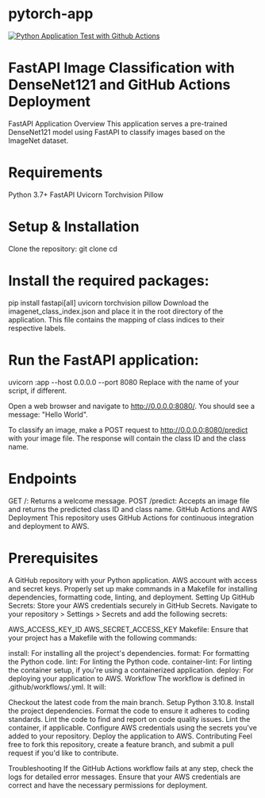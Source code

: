 # pytorch-app
[![Python Application Test with Github Actions](https://github.com/jithsg/FastAPI-Pytorch-Microservice/actions/workflows/main.yml/badge.svg)](https://github.com/jithsg/FastAPI-Pytorch-Microservice/actions/workflows/main.yml)
# FastAPI Image Classification with DenseNet121 and GitHub Actions Deployment
FastAPI Application Overview
This application serves a pre-trained DenseNet121 model using FastAPI to classify images based on the ImageNet dataset.

# Requirements

  Python 3.7+
  FastAPI
  Uvicorn
  Torchvision
  Pillow
  
# Setup & Installation
  Clone the repository:
    git clone <repository-url>
    cd <repository-directory>
    
# Install the required packages:
  pip install fastapi[all] uvicorn torchvision pillow
Download the imagenet_class_index.json and place it in the root directory of the application. This file contains the mapping of class indices to their respective labels.

# Run the FastAPI application:
  uvicorn <filename>:app --host 0.0.0.0 --port 8080
  Replace <filename> with the name of your script, if different.

Open a web browser and navigate to http://0.0.0.0:8080/. You should see a message: "Hello World".

To classify an image, make a POST request to http://0.0.0.0:8080/predict with your image file. The response will contain the class ID and the class name.

# Endpoints
  GET /: Returns a welcome message.
  POST /predict: Accepts an image file and returns the predicted class ID and class name.
  GitHub Actions and AWS Deployment
  This repository uses GitHub Actions for continuous integration and deployment to AWS.

# Prerequisites
  A GitHub repository with your Python application.
  AWS account with access and secret keys.
  Properly set up make commands in a Makefile for installing dependencies, formatting code, linting, and deployment.
  Setting Up
  GitHub Secrets: Store your AWS credentials securely in GitHub Secrets. Navigate to your repository > Settings > Secrets and add the following secrets:
  
  AWS_ACCESS_KEY_ID
  AWS_SECRET_ACCESS_KEY
Makefile: Ensure that your project has a Makefile with the following commands:

install: For installing all the project's dependencies.
format: For formatting the Python code.
lint: For linting the Python code.
container-lint: For linting the container setup, if you're using a containerized application.
deploy: For deploying your application to AWS.
Workflow
The workflow is defined in .github/workflows/<workflow-file>.yml. It will:

Checkout the latest code from the main branch.
Setup Python 3.10.8.
Install the project dependencies.
Format the code to ensure it adheres to coding standards.
Lint the code to find and report on code quality issues.
Lint the container, if applicable.
Configure AWS credentials using the secrets you've added to your repository.
Deploy the application to AWS.
Contributing
Feel free to fork this repository, create a feature branch, and submit a pull request if you'd like to contribute.

Troubleshooting
If the GitHub Actions workflow fails at any step, check the logs for detailed error messages.
Ensure that your AWS credentials are correct and have the necessary permissions for deployment.
